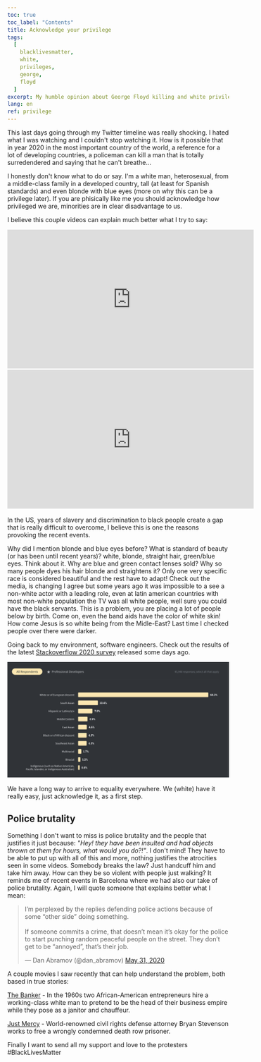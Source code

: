 ```yaml
---
toc: true
toc_label: "Contents"
title: Acknowledge your privilege
tags:
  [
    blacklivesmatter,
    white,
    privileges,
    george,
    floyd
  ]
excerpt: My humble opinion about George Floyd killing and white privilege
lang: en
ref: privilege
---
```


This last days going through my Twitter timeline was really shocking. I hated what I was watching and I couldn't stop watching it. How is it possible that in year 2020 in the most important country of the world, a reference for a lot of developing countries, a policeman can kill a man that is totally surredendered and saying that he can't breathe...

I honestly don't know what to do or say. I'm a white man, heterosexual, from a middle-class family in a developed country, tall (at least for Spanish standards) and even blonde with blue eyes (more on why this can be a privilege later). If you are phisically like me you should acknowledge how privileged we are, minorities are in clear disadvantage to us.

I believe this couple videos can explain much better what I try to say:
<iframe width="560" height="315" src="https://www.youtube.com/embed/4K5fbQ1-zps" frameborder="0" allow="accelerometer; autoplay; encrypted-media; gyroscope; picture-in-picture" allowfullscreen></iframe>

<iframe width="560" height="315" src="https://www.youtube.com/embed/Mqrhn8khGLM" frameborder="0" allow="accelerometer; autoplay; encrypted-media; gyroscope; picture-in-picture" allowfullscreen></iframe>

In the US, years of slavery and discrimination to black people create a gap that is really difficult to overcome, I believe this is one the reasons provoking  the recent events.

Why did I mention blonde and blue eyes before? What is standard of beauty (or has been until recent years)? white, blonde, straight hair, green/blue eyes. 
Think about it. Why are blue and green contact lenses sold? Why so many people dyes his hair blonde and straightens it? Only one very specific race is considered beautiful and the rest have to adapt! Check out the media, is changing I agree but some years ago it was impossible to a see a non-white actor with a leading role, even at latin american countries with most non-white population the TV was all white people, well sure you could have the black servants. This is a problem, you are placing a lot of people below by birth. Come on, even the band aids have the color of white skin! How come Jesus is so white being from the Midle-East? Last time I checked people over there were darker.

Going back to my environment, software engineers. Check out the results of the latest [Stackoverflow 2020 survey](https://insights.stackoverflow.com/survey/2020#developer-profile-gender-all-respondents2) released some days ago.

![Race and Ethnicity](/images/developers-race.png)

We have a long way to arrive to equality everywhere. We (white) have it really easy, just acknowledge it, as a first step.

## Police brutality

Something I don't want to miss is police brutality and the people that justifies it just because: *"Hey! they have been insulted and had objects thrown at them for hours, what would you do?!"*. I don't mind! They have to be able to put up with all of this and more, nothing justifies the atrocities seen in some videos. Somebody breaks the law? Just handcuff him and take him away. How can they be so violent with people just walking? It reminds me of recent events in Barcelona where we had also our take of police brutality. Again, I will quote someone that explains better what I mean:

<blockquote class="twitter-tweet"><p lang="en" dir="ltr">I’m perplexed by the replies defending police actions because of some “other side” doing something.<br><br>If someone commits a crime, that doesn’t mean it’s okay for the police to start punching random peaceful people on the street. They don’t get to be “annoyed”, that’s their job.</p>&mdash; Dan Abramov (@dan_abramov) <a href="https://twitter.com/dan_abramov/status/1267151390578749441?ref_src=twsrc%5Etfw">May 31, 2020</a></blockquote> <script async src="https://platform.twitter.com/widgets.js" charset="utf-8"></script>

A couple movies I saw recently that can help understand the problem, both based in true stories:

[The Banker](https://www.imdb.com/title/tt6285944/) - In the 1960s two African-American entrepreneurs hire a working-class white man to pretend to be the head of their business empire while they pose as a janitor and chauffeur.

[Just Mercy](https://www.imdb.com/title/tt4916630/?ref_=tt_sims_tt) - World-renowned civil rights defense attorney Bryan Stevenson works to free a wrongly condemned death row prisoner.

Finally I want to send all my support and love to the protesters #BlackLivesMatter